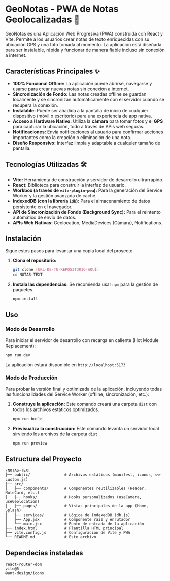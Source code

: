 # GeoNotas - PWA de Notas Geolocalizadas 📝

GeoNotas es una Aplicación Web Progresiva (PWA) construida con React y Vite. Permite a los usuarios crear notas de texto enriquecidas con su ubicación GPS y una foto tomada al momento. La aplicación está diseñada para ser instalable, rápida y funcionar de manera fiable incluso sin conexión a internet.

## Características Principales ✨

* **100% Funcional Offline:** La aplicación puede abrirse, navegarse y usarse para crear nuevas notas sin conexión a internet.
* **Sincronización de Fondo:** Las notas creadas offline se guardan localmente y se sincronizan automáticamente con el servidor cuando se recupera la conexión.
* **Instalable:** Puede ser añadida a la pantalla de inicio de cualquier dispositivo (móvil o escritorio) para una experiencia de app nativa.
* **Acceso a Hardware Nativo:** Utiliza la **cámara** para tomar fotos y el **GPS** para capturar la ubicación, todo a través de APIs web seguras.
* **Notificaciones:** Envía notificaciones al usuario para confirmar acciones importantes como la creación o eliminación de una nota.
* **Diseño Responsivo:** Interfaz limpia y adaptable a cualquier tamaño de pantalla.

## Tecnologías Utilizadas 🛠️

* **Vite:** Herramienta de construcción y servidor de desarrollo ultrarrápido.
* **React:** Biblioteca para construir la interfaz de usuario.
* **Workbox (a través de `vite-plugin-pwa`):** Para la generación del Service Worker y la gestión avanzada de caché.
* **IndexedDB (con la librería `idb`):** Para el almacenamiento de datos persistente en el navegador.
* **API de Sincronización de Fondo (Background Sync):** Para el reintento automático de envío de datos.
* **APIs Web Nativas:** Geolocation, MediaDevices (Cámara), Notifications.

## Instalación

Sigue estos pasos para levantar una copia local del proyecto.

1.  **Clona el repositorio:**
    ```bash
    git clone [URL-DE-TU-REPOSITORIO-AQUÍ]
    cd NOTAS-TEXT 
    ```

2.  **Instala las dependencias:**
    Se recomienda usar `npm` para la gestión de paquetes.
    ```bash
    npm install
    ```

## Uso

### Modo de Desarrollo

Para iniciar el servidor de desarrollo con recarga en caliente (Hot Module Replacement):

```bash
npm run dev
```
La aplicación estará disponible en `http://localhost:5173`.

### Modo de Producción

Para probar la versión final y optimizada de la aplicación, incluyendo todas las funcionalidades del Service Worker (offline, sincronización, etc.):

1.  **Construye la aplicación:**
    Este comando creará una carpeta `dist` con todos los archivos estáticos optimizados.
    ```bash
    npm run build
    ```

2.  **Previsualiza la construcción:**
    Este comando levanta un servidor local sirviendo los archivos de la carpeta `dist`.
    ```bash
    npm run preview
    ```

## Estructura del Proyecto

```
/NOTAS-TEXT
├── public/               # Archivos estáticos (manifest, iconos, sw-custom.js)
├── src/
│   ├── components/       # Componentes reutilizables (Header, NoteCard, etc.)
│   ├── hooks/            # Hooks personalizados (useCamera, useGeolocation)
│   ├── pages/            # Vistas principales de la app (Home, Splash)
│   ├── services/         # Lógica de IndexedDB (db.js)
│   ├── App.jsx           # Componente raíz y enrutador
│   └── main.jsx          # Punto de entrada de la aplicación
├── index.html            # Plantilla HTML principal
├── vite.config.js        # Configuración de Vite y PWA
└── README.md             # Este archivo
```
## Dependecias instaladas

```
react-router-dom
vite@5
@ant-design/icons
```